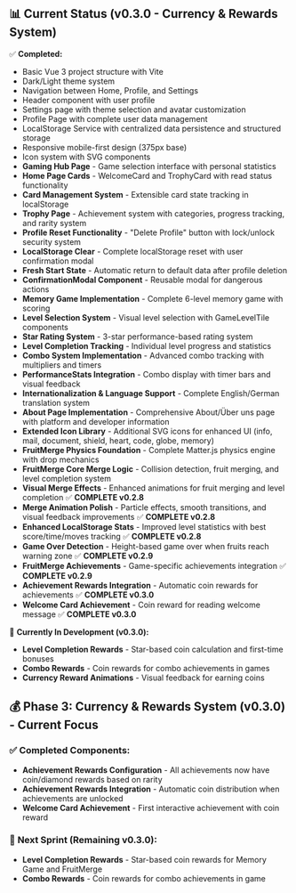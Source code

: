 ## 📊 Current Status (v0.3.0 - Currency & Rewards System)

✅ **Completed:**
- Basic Vue 3 project structure with Vite
- Dark/Light theme system
- Navigation between Home, Profile, and Settings
- Header component with user profile
- Settings page with theme selection and avatar customization
- Profile Page with complete user data management
- LocalStorage Service with centralized data persistence and structured storage
- Responsive mobile-first design (375px base)
- Icon system with SVG components
- **Gaming Hub Page** - Game selection interface with personal statistics
- **Home Page Cards** - WelcomeCard and TrophyCard with read status functionality
- **Card Management System** - Extensible card state tracking in localStorage
- **Trophy Page** - Achievement system with categories, progress tracking, and rarity system
- **Profile Reset Functionality** - "Delete Profile" button with lock/unlock security system
- **LocalStorage Clear** - Complete localStorage reset with user confirmation modal
- **Fresh Start State** - Automatic return to default data after profile deletion
- **ConfirmationModal Component** - Reusable modal for dangerous actions
- **Memory Game Implementation** - Complete 6-level memory game with scoring
- **Level Selection System** - Visual level selection with GameLevelTile components
- **Star Rating System** - 3-star performance-based rating system
- **Level Completion Tracking** - Individual level progress and statistics
- **Combo System Implementation** - Advanced combo tracking with multipliers and timers
- **PerformanceStats Integration** - Combo display with timer bars and visual feedback
- **Internationalization & Language Support** - Complete English/German translation system
- **About Page Implementation** - Comprehensive About/Über uns page with platform and developer information
- **Extended Icon Library** - Additional SVG icons for enhanced UI (info, mail, document, shield, heart, code, globe, memory)
- **FruitMerge Physics Foundation** - Complete Matter.js physics engine with drop mechanics
- **FruitMerge Core Merge Logic** - Collision detection, fruit merging, and level completion system
- **Visual Merge Effects** - Enhanced animations for fruit merging and level completion ✅ **COMPLETE v0.2.8**
- **Merge Animation Polish** - Particle effects, smooth transitions, and visual feedback improvements ✅ **COMPLETE v0.2.8**
- **Enhanced LocalStorage Stats** - Improved level statistics with best score/time/moves tracking ✅ **COMPLETE v0.2.8**
- **Game Over Detection** - Height-based game over when fruits reach warning zone ✅ **COMPLETE v0.2.9**
- **FruitMerge Achievements** - Game-specific achievements integration ✅ **COMPLETE v0.2.9**
- **Achievement Rewards Integration** - Automatic coin rewards for achievements ✅ **COMPLETE v0.3.0**
- **Welcome Card Achievement** - Coin reward for reading welcome message ✅ **COMPLETE v0.3.0**

🚧 **Currently In Development (v0.3.0):**
- **Level Completion Rewards** - Star-based coin calculation and first-time bonuses
- **Combo Rewards** - Coin rewards for combo achievements in games
- **Currency Reward Animations** - Visual feedback for earning coins

## 💰 Phase 3: Currency & Rewards System (v0.3.0) - Current Focus

### ✅ **Completed Components:**
- **Achievement Rewards Configuration** - All achievements now have coin/diamond rewards based on rarity
- **Achievement Rewards Integration** - Automatic coin distribution when achievements are unlocked
- **Welcome Card Achievement** - First interactive achievement with coin reward

### 🎯 **Next Sprint (Remaining v0.3.0):**
- **Level Completion Rewards** - Star-based coin rewards for Memory Game and FruitMerge
- **Combo Rewards** - Coin rewards for combo achievements in game

